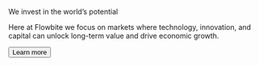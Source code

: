 <script>
    import { Heading, Button, P } from 'svelte-5-ui-lib'        
    import { ArrowRightOutline } from 'flowbite-svelte-icons';
</script>

<Heading tag="h1" class="mb-4 text-4xl font-extrabold  md:text-5xl lg:text-6xl">We invest in the world’s potential</Heading>
<P pclass="mb-6 text-lg lg:text-xl sm:px-16 xl:px-48 dark:text-gray-400">Here at Flowbite we focus on markets where technology, innovation, and capital can unlock long-term value and drive economic growth.</P>
<Button href="/">
    Learn more
    <ArrowRightOutline class="w-3.5 h-3.5 ms-2" />
</Button>